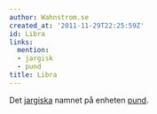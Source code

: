 ```yaml
---
author: Wahnstrom.se
created_at: '2011-11-29T22:25:59Z'
id: Libra
links:
  mention:
  - jargisk
  - pund
title: Libra
---
```


Det [jargiska] namnet på enheten [pund].

  [jargiska]: jargisk
  [pund]: pund